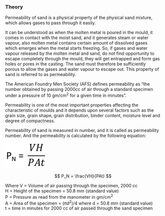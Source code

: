 ### Theory
Permeability of sand is a physical property of the physical sand mixture, which allows gases to pass through it easily.

It can be understood as when the molten metal is poured in the mould, it comes in contact with the moist sand, and it generates steam or water vapour, also molten metal contains certain amount of dissolved gases which emerges when the metal starts freezing. So, if gases and water vapour released by the molten metal and sand, do not find opportunity to escape completely through the mould, they will get entrapped and form gas holes or pores in the casting. The sand must therefore be sufficiently porous to allow the gases and water vapour to escape out. This property of sand is referred to as permeability.

The American Foundry Men Society (AFS) defines permeability as “the number obtained by passing 2000cc of air through a standard specimen under a pressure of 10 gm/cm<sup>2</sup> for a given time in minutes”.

Permeability is one of the most important properties affecting the characteristic of moulds and it depends upon several factors such as the grain size, grain shape, grain distribution, binder content, moisture level and degree of compactness.

Permeability of sand is measured in number, and it is called as permeability number. And the permeability is calculated by the following equation:

![Formula](images/formula.jpg "formula")

$$ P_N = \frac{VH}{PAt} $$

Where 
V = Volume of air passing through the specimen, 2000 cc<br>
H = Height of the specimen = 50.8 mm (standard value) <br>
P = Pressure as read from the manometer in gm/cm<sup>2</sup><br>
A = Area of the specimen = (πd<sup>2</sup>)/4       where d = 50.8 mm (standard value)<br>
t = time in minutes for 2000 cc of air passed through the sand specimen
